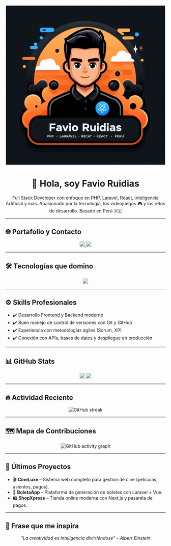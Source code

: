 <p align="center" >
  <img src="https://raw.githubusercontent.com/Chikiwuapo/FAVIO-RUIDIAS/main/baner-favio.png" width="500" alt="Banner de Favio Ruidias"  />
</p>

<h1 align="center">👋 Hola, soy Favio Ruidias</h1>
<p align="center">
  Full Stack Developer con enfoque en PHP, Laravel, React, Inteligencia Artificial y más.  
  Apasionado por la tecnología, los videojuegos 🎮 y los retos de desarrollo.  
  Basado en Perú 🇵🇪
</p>

---

## 🌐 Portafolio y Contacto

<p align="center">
  <a href="https://devproyectos.com/" target="_blank">
    <img src="https://img.shields.io/badge/-🌐%20Portafolio-000?style=for-the-badge&logo=firefox-browser&logoColor=white" />
  </a>
  <a href="mailto:favioruidias32@gmail.com">
    <img src="https://img.shields.io/badge/-📧%20Contacto-EA4335?style=for-the-badge&logo=gmail&logoColor=white" />
  </a>
</p>

---

## 🛠️ Tecnologías que domino

<p align="center">
  <img src="https://skillicons.dev/icons?i=php,html,css,js,laravel,react,nextjs,vite,vue,wordpress,python,git,github,vscode" />
</p>

---

## ⚙️ Skills Profesionales

- ✔️ Desarrollo Frontend y Backend moderno
- ✔️ Buen manejo de control de versiones con Git y GitHub
- ✔️ Experiencia con metodologías ágiles (Scrum, XP)
- ✔️ Conexión con APIs, bases de datos y despliegue en producción

---

## 📊 GitHub Stats

<p align="center">
  <img src="https://github-readme-stats.vercel.app/api?username=Chikiwuapo&show_icons=true&theme=tokyonight&count_private=true&hide=prs" height="180"/>
  <img src="https://github-readme-stats.vercel.app/api/top-langs/?username=Chikiwuapo&layout=compact&theme=tokyonight&hide=shaderlab,hlsl,cmake" height="180"/>
</p>

---

## 🔥 Actividad Reciente

<p align="center">
  <img src="https://streak-stats.demolab.com?user=Chikiwuapo&theme=tokyonight" alt="GitHub streak"/>
</p>

---

## 🗺️ Mapa de Contribuciones

<p align="center">
  <img src="https://github-readme-activity-graph.vercel.app/graph?username=Chikiwuapo&theme=tokyo-night" alt="GitHub activity graph"/>
</p>

---

## 📌 Últimos Proyectos

- 🎬 **CineLuxe** – Sistema web completo para gestión de cine (películas, asientos, pagos).
- 🧾 **BoletaApp** – Plataforma de generación de boletas con Laravel + Vue.
- 🛍️ **ShopXpress** – Tienda online moderna con Next.js y pasarela de pagos.

---

## 🧠 Frase que me inspira

<p align="center"><i>“La creatividad es inteligencia divirtiéndose” – Albert Einstein</i></p>
